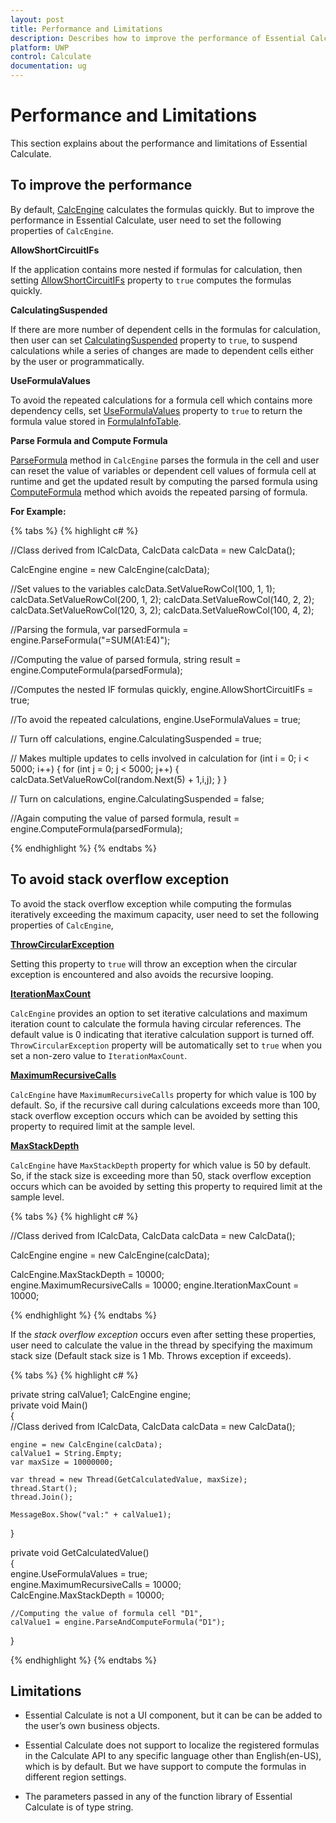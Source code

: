 ```yaml
---
layout: post
title: Performance and Limitations
description: Describes how to improve the performance of Essential Calculate and its limitations
platform: UWP
control: Calculate
documentation: ug
---
```


# Performance and Limitations

This section explains about the performance and limitations of Essential Calculate.

## To improve the performance

By default, [CalcEngine](https://help.syncfusion.com/cr/cref_files/windowsforms/calculate/Syncfusion.Calculate.Base~Syncfusion.Calculate.CalcEngine.html) calculates the formulas quickly. But to improve the performance in Essential Calculate, user need to set the following
properties of `CalcEngine`.

**AllowShortCircuitIFs**

If the application contains more nested if formulas for calculation, then setting [AllowShortCircuitIFs](https://help.syncfusion.com/cr/cref_files/windowsforms/calculate/Syncfusion.Calculate.Base~Syncfusion.Calculate.CalcEngine~AllowShortCircuitIFs.html) property to `true` computes the formulas
quickly.

**CalculatingSuspended**

If there are more number of dependent cells in the formulas for calculation, then user can set [CalculatingSuspended](https://help.syncfusion.com/cr/cref_files/windowsforms/calculate/Syncfusion.Calculate.Base~Syncfusion.Calculate.CalcEngine~CalculatingSuspended.html) property to `true`, 
to suspend calculations while a series of changes are made to dependent cells either by the user or programmatically.

**UseFormulaValues**

To avoid the repeated calculations for a formula cell which contains more dependency cells, set [UseFormulaValues](https://help.syncfusion.com/cr/cref_files/windowsforms/calculate/Syncfusion.Calculate.Base~Syncfusion.Calculate.CalcEngine~UseFormulaValues.html) property to `true` to
return the formula value stored in [FormulaInfoTable](https://help.syncfusion.com/cr/cref_files/windowsforms/calculate/Syncfusion.Calculate.Base~Syncfusion.Calculate.CalcEngine~FormulaInfoTable.html).

**Parse Formula and Compute Formula**

[ParseFormula](https://help.syncfusion.com/windowsforms/calculate/parse-and-compute#parse-formula) method in `CalcEngine` parses the formula in the cell and user can 
reset the value of variables or dependent cell values of formula cell at runtime and get the updated result by computing the parsed formula using 
[ComputeFormula](https://help.syncfusion.com/windowsforms/calculate/parse-and-compute#computeformula) method which avoids the repeated parsing of formula.

**For Example:**

{% tabs %}
{% highlight c# %}

//Class derived from ICalcData,
CalcData calcData = new CalcData();

CalcEngine engine = new CalcEngine(calcData);

//Set values to the variables
calcData.SetValueRowCol(100, 1, 1); 
calcData.SetValueRowCol(200, 1, 2);
calcData.SetValueRowCol(140, 2, 2);
calcData.SetValueRowCol(120, 3, 2);
calcData.SetValueRowCol(100, 4, 2);  

//Parsing the formula,
var parsedFormula = engine.ParseFormula("=SUM(A1:E4)"); 

//Computing the value of parsed formula,
string result = engine.ComputeFormula(parsedFormula);

//Computes the nested IF formulas quickly,
engine.AllowShortCircuitIFs = true;

//To avoid the repeated calculations,
engine.UseFormulaValues = true;

// Turn off calculations,
engine.CalculatingSuspended = true;

// Makes multiple updates to cells involved in calculation
for (int i = 0; i < 5000; i++)
{
    for (int j = 0; j < 5000; j++)
    {
        calcData.SetValueRowCol(random.Next(5) + 1,i,j);
    }
}

// Turn on calculations,
engine.CalculatingSuspended = false;

//Again computing the value of parsed formula,
result = engine.ComputeFormula(parsedFormula);

{% endhighlight %}
{% endtabs %}

## To avoid stack overflow exception

To avoid the stack overflow exception while computing the formulas iteratively exceeding the maximum capacity, user need to set the following properties of `CalcEngine`,

[**ThrowCircularException**](https://help.syncfusion.com/cr/cref_files/windowsforms/calculate/Syncfusion.Calculate.Base~Syncfusion.Calculate.CalcEngine~ThrowCircularException.html) 

Setting this property to `true` will throw an exception when the circular exception is encountered and also
avoids the recursive looping.

[**IterationMaxCount**](https://help.syncfusion.com/cr/cref_files/windowsforms/calculate/Syncfusion.Calculate.Base~Syncfusion.Calculate.CalcEngine~IterationMaxCount.html)

`CalcEngine` provides an option to set iterative calculations and maximum iteration count to calculate the formula having circular references.
The default value is 0 indicating that iterative calculation support is turned off. `ThrowCircularException` property will be automatically set
to `true` when you set a non-zero value to `IterationMaxCount`.

[**MaximumRecursiveCalls**](https://help.syncfusion.com/cr/cref_files/windowsforms/calculate/Syncfusion.Calculate.Base~Syncfusion.Calculate.CalcEngine~MaximumRecursiveCalls.html)

`CalcEngine` have `MaximumRecursiveCalls` property for which value is 100 by default. So, if the recursive call during calculations exceeds more than 100, 
stack overflow exception occurs which can be avoided by setting this property to required limit at the sample level.

[**MaxStackDepth**](https://help.syncfusion.com/cr/cref_files/windowsforms/calculate/Syncfusion.Calculate.Base~Syncfusion.Calculate.CalcEngine~MaxStackDepth.html)

`CalcEngine` have `MaxStackDepth` property for which value is 50 by default. So, if the stack size is exceeding more than 50, stack overflow exception 
occurs which can be avoided by setting this property to required limit at the sample level. 

{% tabs %}
{% highlight c# %}

//Class derived from ICalcData,
CalcData calcData = new CalcData();

CalcEngine engine = new CalcEngine(calcData);

CalcEngine.MaxStackDepth = 10000;   
engine.MaximumRecursiveCalls = 10000;
engine.IterationMaxCount = 10000;  

{% endhighlight %}
{% endtabs %} 

If the _stack overflow exception_ occurs even after setting these properties, user need to calculate the value in the thread by
specifying the maximum stack size (Default stack size is 1 Mb. Throws exception if exceeds).    

{% tabs %}
{% highlight c# %}

private string calValue1;
CalcEngine engine;  
private void Main()  
{   
    //Class derived from ICalcData,
    CalcData calcData = new CalcData();

    engine = new CalcEngine(calcData);
    calValue1 = String.Empty;   
    var maxSize = 10000000; 

    var thread = new Thread(GetCalculatedValue, maxSize);   
    thread.Start();   
    thread.Join();   

    MessageBox.Show("val:" + calValue1);   
}   
   
private void GetCalculatedValue()   
{        
    engine.UseFormulaValues = true;   
    engine.MaximumRecursiveCalls = 10000;   
    CalcEngine.MaxStackDepth = 10000; 

    //Computing the value of formula cell "D1",
    calValue1 = engine.ParseAndComputeFormula("D1");   
}   

{% endhighlight %}
{% endtabs %} 

## Limitations

* Essential Calculate is not a UI component, but it can be can be added to the user’s own business objects.

* Essential Calculate does not support to localize the registered formulas in the Calculate API to any specific language other 
  than English(en-US), which is by default. But we have support to compute the formulas in different region settings.

* The parameters passed in any of the function library of Essential Calculate is of type string.

